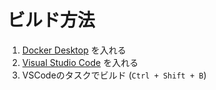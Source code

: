 # ビルド方法

1. [Docker Desktop](https://www.docker.com/products/docker-desktop) を入れる
1. [Visual Studio Code](https://code.visualstudio.com/) を入れる
1. VSCodeのタスクでビルド (`Ctrl + Shift + B`)

